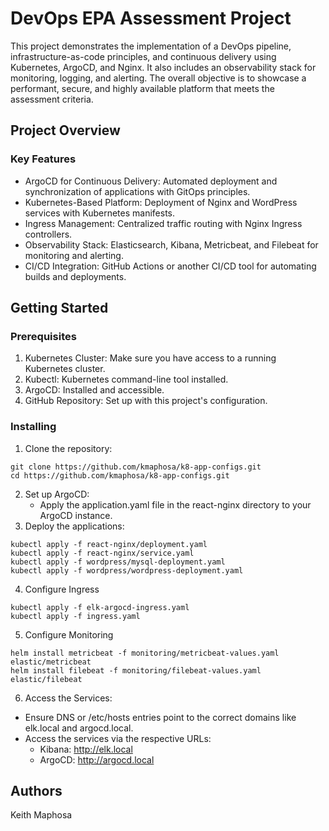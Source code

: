 # DevOps EPA Assessment Project

This project demonstrates the implementation of a DevOps pipeline, infrastructure-as-code principles, and continuous delivery using Kubernetes, ArgoCD, and Nginx. It also includes an observability stack for monitoring, logging, and alerting. The overall objective is to showcase a performant, secure, and highly available platform that meets the assessment criteria.

## Project Overview
### Key Features

- ArgoCD for Continuous Delivery: Automated deployment and synchronization of applications with GitOps principles.
- Kubernetes-Based Platform: Deployment of Nginx and WordPress services with Kubernetes manifests.
- Ingress Management: Centralized traffic routing with Nginx Ingress controllers.
- Observability Stack: Elasticsearch, Kibana, Metricbeat, and Filebeat for monitoring and alerting.
- CI/CD Integration: GitHub Actions or another CI/CD tool for automating builds and deployments.


## Getting Started

### Prerequisites

1. Kubernetes Cluster: Make sure you have access to a running Kubernetes cluster.
2. Kubectl: Kubernetes command-line tool installed.
3. ArgoCD: Installed and accessible.
4. GitHub Repository: Set up with this project's configuration.


### Installing

1. Clone the repository:
```
git clone https://github.com/kmaphosa/k8-app-configs.git
cd https://github.com/kmaphosa/k8-app-configs.git
```
2. Set up ArgoCD:
   - Apply the application.yaml file in the react-nginx directory to your ArgoCD instance.
3. Deploy the applications:
```
kubectl apply -f react-nginx/deployment.yaml
kubectl apply -f react-nginx/service.yaml
kubectl apply -f wordpress/mysql-deployment.yaml
kubectl apply -f wordpress/wordpress-deployment.yaml
```
4. Configure Ingress
```
kubectl apply -f elk-argocd-ingress.yaml
kubectl apply -f ingress.yaml

```
5. Configure Monitoring
```
helm install metricbeat -f monitoring/metricbeat-values.yaml elastic/metricbeat
helm install filebeat -f monitoring/filebeat-values.yaml elastic/filebeat

```
6. Access the Services:
- Ensure DNS or /etc/hosts entries point to the correct domains like elk.local and argocd.local.
- Access the services via the respective URLs:
  - Kibana: http://elk.local
  - ArgoCD: http://argocd.local

## Authors

Keith Maphosa  

